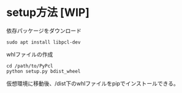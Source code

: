 # setup方法 [WIP]
依存パッケージをダウンロード
```
sudo apt install libpcl-dev
```
whlファイルの作成
```
cd /path/to/PyPcl
python setup.py bdist_wheel
```
仮想環境に移動後、/dist下のwhlファイルをpipでインストールできる。
